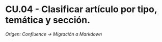 # CU.04 - Clasificar artículo por tipo, temática y sección.

_Origen: Confluence → Migración a Markdown_

